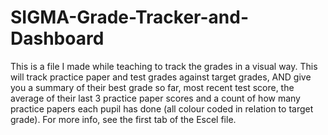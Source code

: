 # SIGMA-Grade-Tracker-and-Dashboard
This is a file I made while teaching to track the grades in a visual way.
This will track practice paper and test grades against target grades, AND give you a summary of their best grade so far, most recent test score,  the average of their last 3 practice paper scores and a count of how many practice papers each pupil has done (all colour coded in relation to target grade).
For more info, see the first tab of the Escel file.
